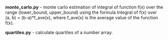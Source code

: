 **monte_carlo.py** - monte carlo estimation of integral of function f(x) over the range (lower_bound, upper_bound) using the formula Integral of f(x) over (a, b) = (b-a)*f_ave(x), where f_ave(x) is the average value of the function f(x).

**quartiles.py** - calculate quartiles of a number array.
